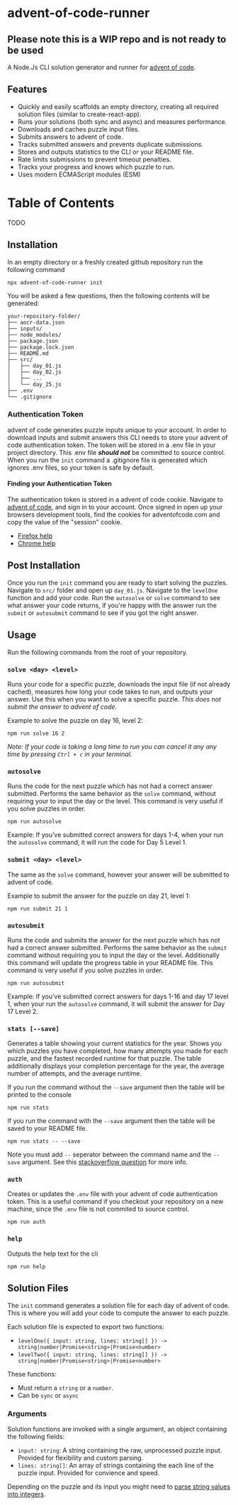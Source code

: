 # advent-of-code-runner

## Please note this is a WIP repo and is not ready to be used

A Node.Js CLI solution generator and runner for [advent of code](https://adventofcode.com/).

## Features
- Quickly and easily scaffolds an empty directory, creating all required solution files (similar to create-react-app). 
- Runs your solutions (both sync and async) and measures performance. 
- Downloads and caches puzzle input files.
- Submits answers to advent of code.
- Tracks submitted answers and prevents duplicate submissions.
- Stores and outputs statistics to the CLI or your README file.
- Rate limits submissions to prevent timeout penalties.
- Tracks your progress and knows which puzzle to run.
- Uses modern ECMAScript modules (ESM)

# Table of Contents
TODO

## Installation
In an empty directory or a freshly created github repository run the following command
```
npx advent-of-code-runner init 
```
You will be asked a few questions, then the following contents will be generated: 
```
your-repository-folder/
├── aocr-data.json
├── inputs/
├── node_modules/
├── package.json
├── package.lock.json
├── README.md
├── src/
│   ├── day_01.js
│   ├── day_02.js
│   ├── ...
│   └── day_25.js
├── .env
└── .gitignore
```

### Authentication Token
advent of code generates puzzle inputs unique to your account. In order to download inputs and submit answers this CLI needs to store your advent of code authentication token. The token will be stored in a .env file in your project directory. This .env file ***should not*** be committed to source control. When you run the `init` command a .gitignore file is generated which ignores .env files, so your token is safe by default. 

#### Finding your Authentication Token
The authentication token is stored in a advent of code cookie. Navigate to [advent of code](https://adventofcode.com/), and sign in to your account. Once signed in open up your browsers development tools, find the cookies for adventofcode.com and copy the value of the "session" cookie. 
- [Firefox help](https://firefox-source-docs.mozilla.org/devtools-user/storage_inspector/index.html)
- [Chrome help](https://developer.chrome.com/docs/devtools/storage/cookies/)

## Post Installation 
Once you run the `init` command you are ready to start solving the puzzles. Navigate to `src/` folder and open up `day_01.js`. Navigate to the `levelOne` function and add your code. Run the `autosolve` or `solve` command to see what answer your code returns, if you're happy with the answer run the `submit` or `autosubmit` command to see if you got the right answer.

## Usage

Run the following commands from the root of your repository.

### `solve <day> <level>`
Runs your code for a specific puzzle, downloads the input file (if not already cached), measures how long your code takes to run, and outputs your answer. Use this when you want to solve a specific puzzle. *This does not submit the answer to advent of code.*

Example to solve the puzzle on day 16, level 2:
```
npm run solve 16 2
```

*Note: If your code is taking a long time to run you can cancel it any any time by pressing `Ctrl + c` in your terminal.*

### `autosolve`
Runs the code for the next puzzle which has not had a correct answer submitted. Performs the same behavior as the `solve` command, without requiring your to input the day or the level. This command is very useful if you solve puzzles in order.


```
npm run autosolve
```

Example: If you've submitted correct answers for days 1-4, when your run the `autosolve` command, it will run the code for Day 5 Level 1.  

### `submit <day> <level>`
The same as the `solve` command, however your answer will be submitted to advent of code. 

Example to submit the answer for the puzzle on day 21, level 1:
```
npm run submit 21 1
```

### `autosubmit`
Runs the code and submits the answer for the next puzzle which has not had a correct answer submitted. Performs the same behavior as the `submit` command without requiring you to input the day or the level. Additionally this command will update the progress table in your README file. This command is very useful if you solve puzzles in order.

```
npm run autosubmit
```
Example: If you've submitted correct answers for days 1-16 and day 17 level 1, when your run the `autosolve` command, it will submit the answer for Day 17 Level 2.  

### `stats [--save]`
Generates a table showing your current statistics for the year. Shows you which puzzles you have completed, how many attempts you made for each puzzle, and the fastest recorded runtime for that puzzle. The table additionally displays your completion percentage for the year, the average number of attempts, and the average runtime.

If you run the command without the `--save` argument then the table will be printed to the console
```
npm run stats
```

If you run the command with the `--save` argument then the table will be saved to your README file.
```
npm run stats -- --save
```
Note you must add `--` seperator between the command name and the `--save` argument. See this [stackoverflow question](https://stackoverflow.com/q/11580961) for more info.

### `auth`
Creates or updates the `.env` file with your advent of code authentication token. This is a useful command if you checkout your repository on a new machine, since the `.env` file is not commited to source control.

```
npm run auth
```

### `help`
Outputs the help text for the cli
```
npm run help
```

## Solution Files
The `init` command generates a solution file for each day of advent of code. This is where you will add your code to compute the answer to each puzzle.

Each solution file is expected to export two functions: 
- `levelOne({ input: string, lines: string[] }) -> string|number|Promise<string>|Promise<number>`
- `levelTwo({ input: string, lines: string[] }) -> string|number|Promise<string>|Promise<number>`

These functions: 
- Must return a `string` or a `number`.
- Can be `sync` or `async`

### Arguments
Solution functions are invoked with a single argument, an object containing the following fields:
- `input: string`: A string containing the raw, unprocessed puzzle input. Provided for flexibility and custom parsing.
- `lines: string[]`:  An array of strings containing the each line of the puzzle input. Provided for convience and speed. 

Depending on the puzzle and its input you might need to [parse string values into integers](https://developer.mozilla.org/en-US/docs/Web/JavaScript/Reference/Global_Objects/parseInt). 
